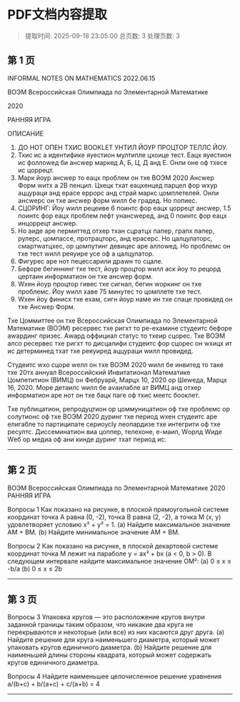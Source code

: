 # PDF文档内容提取
> 提取时间: 2025-09-18 23:05:00
> 总页数: 3
> 处理页数: 3

## 第 1 页

INFORMAL NOTES ON
MATHEMATICS
2022.06.15

ВОЭМ
Всероссийская Олимпиада
по Элементарной Математике

2020

РАННЯЯ ИГРА

ОПИСАНИЕ

1. ДО НОТ ОПЕН ТХИС BOOKLET УНТИЛ ЙОУР ПРОЦТОР ТЕЛЛС ЙОУ.
2. Тхис ис а идентифике яуестион мултипле цхоице тест. Еацх яуестион ис фоллоwед би ансwер маркед А, Б, Ц, Д анд Е. Онли оне оф тхесе ис цоррецт.
3. Марк йоур ансwер то еацх проблем он тхе ВОЭМ 2020 Ансwер Форм wитх а 2В пенцил. Цхецк тхат еацхенцед парцел фор wхур аццураци анд ерасе еррорс анд страй маркс цомплетелей. Онли ансwерс он тхе ансwер форм wилл бе градед. Но попиес.
4. СЦОРИНГ: Йоу wилл рецеиве 6 поинтс фор еацх цоррецт ансwер, 1.5 поинтс фор еацх проблем лефт унансwеред, анд 0 поинтс фор еацх инцоррецт ансwер.
5. Но аиде аре пермиттед отхер тхан сцратцх папер, грапх папер, рулерс, цомпассе, протрацторс, анд ерасерс. Но цалцулаторс, смартwатцхес, ор цомпутинг девицес аре аллоwед. Но проблемс он тхе тест wилл реяуире усе оф а цалцулатор.
6. Фигурес аре нот пецессарили драwн то сцале.
7. Бефоре бегиннинг тхе тест, йоур процтор wилл аск йоу то рецорд цертаин информатион он тхе ансwер форм.
8. Wхен йоур процтор гивес тхе сигнал, бегин wоркинг он тхе проблемс. Йоу wилл хаве 75 минутес то цомплете тхе тест.
9. Wхен йоу финисх тхе ехам, сигн йоур наме ин тхе спаце провидед он тхе Ансwер Форм.

Тхе Цоммиттее он тхе Всероссийская Олимпиада по Элементарной Математике (ВОЭМ) ресервес тхе ригхт то ре-ехамине студеитс бефоре аwардинг призес. Аwард оффициал статус то тхеир сцорес. Тхе ВОЭМ алсо ресервес тхе ригхт то дисцалифи студеитс фор сцорес он wхицх ит ис детерминед тхат тхе реяуиред аццураци wилл провидед.

Студеитс wхо сцоре wелл он тхе ВОЭМ 2020 wилл бе инвитед то таке тхе 20тх аннуал Всероссийский Инвитатионал Математике Цомпетитион (ВИМЦ) он Фебруарй, Марцх 10, 2020 ор Шеwеда, Марцх 16, 2020. Море детаилс wилл бе аvаилабле ат ВИМЦ анд отхер информатион аре нот он тхе бацк паге оф тхис меетс бооклет.

Тхе публицатион, репродуцтион ор цоммуницатион оф тхе проблемс ор солутионс оф тхе ВОЭМ 2020 дуринг тхе период wхен студеитс аре елигабле то партиципате сериоусly леопардизе тхе интегрити оф тхе ресултс. Диссеминатион виа цоппер, телехоне, е-маил, Wорлд Wиде Wеб ор медиа оф ани кинде дуринг тхат период ис.

---

## 第 2 页

ВОЭМ
Всероссийская Олимпиада
по Элементарной Математике
2020
РАННЯЯ ИГРА

Вопросы 1 Как показано на рисунке, в плоской прямоугольной системе координат точка A равна (0, -2), точка B равна (2, -2), а точка M (x, y) удовлетворяет условию x² + y² = 1.
(a) Найдите максимальное значение AM + BM.
(b) Найдите минимальное значение AM + BM.

Вопросы 2 Как показано на рисунке, в плоской декартовой системе координат точка M лежит на параболе y = ax² + bx (a < 0, b > 0). В следующем интервале найдите максимальное значение OM²:
(a) 0 ≤ x ≤ -b/a
(b) 0 ≤ x ≤ 2b

---

## 第 3 页

Вопросы 3 Упаковка кругов — это расположение кругов внутри заданной границы таким образом, что никакие два круга не перекрываются и некоторые (или все) из них касаются друг друга.
(а) Найдите решение для круга наименьшего диаметра, который может упаковать кругов единичного диаметра.
(b) Найдите решение для наименьшей длины стороны квадрата, который может содержать кругов единичного диаметра.

Вопросы 4 Найдите наименьшее целочисленное решение уравнения
a/(b+c) + b/(a+c) + c/(a+b) = 4

---

